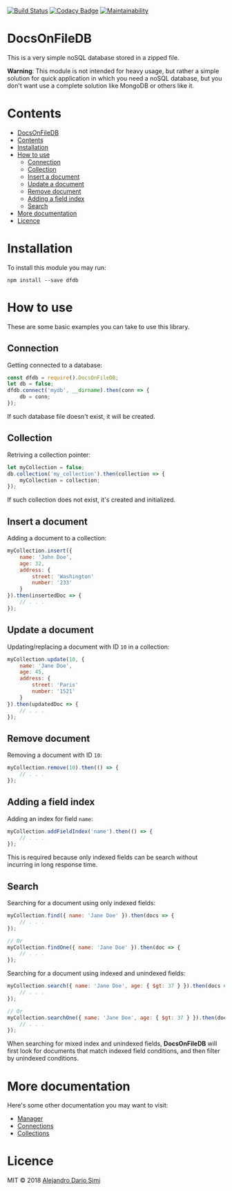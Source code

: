 [![Build Status](https://travis-ci.org/daemonraco/dfdb.svg?branch=master)](https://travis-ci.org/daemonraco/dfdb)
[![Codacy Badge](https://api.codacy.com/project/badge/Grade/26894a2e6acc457386dc500559c23f9b)](https://www.codacy.com/app/daemonraco/dfdb?utm_source=github.com&amp;utm_medium=referral&amp;utm_content=daemonraco/dfdb&amp;utm_campaign=Badge_Grade)
[![Maintainability](https://api.codeclimate.com/v1/badges/821ae90c8840339c310f/maintainability)](https://codeclimate.com/github/daemonraco/dfdb/maintainability)

# DocsOnFileDB
This is a very simple noSQL database stored in a zipped file.

__Warning__: This module is not intended for heavy usage, but rather a simple
solution for quick application in which you need a noSQL database, but you don't
want use a complete solution like MongoDB or others like it.

# Contents
<!-- TOC updateOnSave:true -->

- [DocsOnFileDB](#docsonfiledb)
- [Contents](#contents)
- [Installation](#installation)
- [How to use](#how-to-use)
    - [Connection](#connection)
    - [Collection](#collection)
    - [Insert a document](#insert-a-document)
    - [Update a document](#update-a-document)
    - [Remove document](#remove-document)
    - [Adding a field index](#adding-a-field-index)
    - [Search](#search)
- [More documentation](#more-documentation)
- [Licence](#licence)

<!-- /TOC -->

# Installation
To install this module you may run:
```
npm install --save dfdb
```

# How to use
These are some basic examples you can take to use this library.

## Connection
Getting connected to a database:
```js
const dfdb = require().DocsOnFileDB;
let db = false;
dfdb.connect('mydb', __dirname).then(conn => {
    db = conn;
});
```
If such database file doesn't exist, it will be created.

## Collection
Retriving a collection pointer:
```js
let myCollection = false;
db.collection('my_collection').then(collection => {
    myCollection = collection;
});
```
If such collection does not exist, it's created and initialized.

## Insert a document
Adding a document to a collection:
```js
myCollection.insert({
    name: 'John Doe',
    age: 32,
    address: {
        street: 'Washington'
        number: '233'
    }
}).then(insertedDoc => {
    // . . .
});
```

## Update a document
Updating/replacing a document with ID `10` in a collection:
```js
myCollection.update(10, {
    name: 'Jane Doe',
    age: 45,
    address: {
        street: 'Paris'
        number: '1521'
    }
}).then(updatedDoc => {
    // . . .
});
```

## Remove document
Removing a document with ID `10`:
```js
myCollection.remove(10).then(() => {
    // . . .
});
```

## Adding a field index
Adding an index for field `name`:
```js
myCollection.addFieldIndex('name').then(() => {
    // . . .
});
```
This is required because only indexed fields can be search without incurring in
long response time.

## Search
Searching for a document using only indexed fields:
```js
myCollection.find({ name: 'Jane Doe' }).then(docs => {
    // . . .
});

// Or
myCollection.findOne({ name: 'Jane Doe' }).then(doc => {
    // . . .
});
```

Searching for a document using indexed and unindexed fields:
```js
myCollection.search({ name: 'Jane Doe', age: { $gt: 37 } }).then(docs => {
    // . . .
});

// Or
myCollection.searchOne({ name: 'Jane Doe', age: { $gt: 37 } }).then(doc => {
    // . . .
});
```
When searching for mixed index and unindexed fields, __DocsOnFileDB__ will first
look for documents that match indexed field conditions, and then filter by
unindexed conditions.

# More documentation
Here's some other documentation you may want to visit:
* [Manager](docs/manager.md)
* [Connections](docs/connections.md)
* [Collections](docs/collections.md)

# Licence
MIT &copy; 2018 [Alejandro Dario Simi](http://daemonraco.com)
